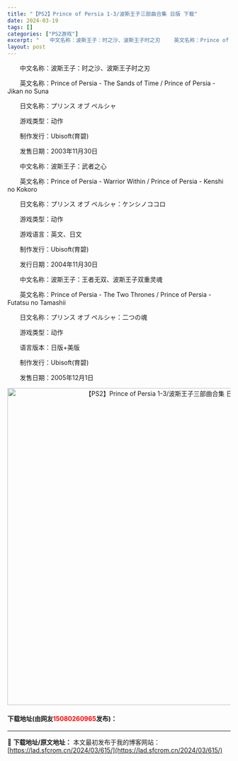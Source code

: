 ```yaml
---
title: "【PS2】Prince of Persia 1-3/波斯王子三部曲合集 日版 下载"
date: 2024-03-19
tags: []
categories: ["PS2游戏"]
excerpt: "　　中文名称：波斯王子：时之沙、波斯王子时之刃 　　英文名称：Prince of Persia - The Sands of Time / Prince of Persia - Jikan no Suna 　　日文名称：プリンス オブ ペルシャ 　　游戏类型：动作 　　制作发行：Ubisoft(育碧&hellip;"
layout: post
---
```


 <p>　　中文名称：波斯王子：时之沙、波斯王子时之刃</p> <p>　　英文名称：Prince of Persia - The Sands of Time / Prince of Persia - Jikan no Suna</p> <p>　　日文名称：プリンス オブ ペルシャ</p> <p>　　游戏类型：动作</p> <p>　　制作发行：Ubisoft(育碧)</p> <p>　　发售日期：2003年11月30日</p> <p>　　中文名称：波斯王子：武者之心</p> <p>　　英文名称：Prince of Persia - Warrior Within / Prince of Persia - Kenshi no Kokoro</p> <p>　　日文名称：プリンス オブ ペルシャ：ケンシノココロ</p> <p>　　游戏类型：动作</p> <p>　　游戏语言：英文、日文</p> <p>　　制作发行：Ubisoft(育碧)</p> <p>　　发行日期：2004年11月30日</p> <p>　　中文名称：波斯王子：王者无双、波斯王子双重灵魂</p> <p>　　英文名称：Prince of Persia - The Two Thrones / Prince of Persia - Futatsu no Tamashii</p> <p>　　日文名称：プリンス オブ ペルシャ：二つの魂</p> <p>　　游戏类型：动作</p> <p>　　语言版本：日版+美版</p> <p>　　制作发行：Ubisoft(育碧)</p> <p>　　发售日期：2005年12月1日</p> <p align="center"><img align="" border="0" src="https://lad.sfcrom.cn/wp-content/uploads/2024/03/20240319_65f999378f725.jpg" width="714" alt="【PS2】Prince of Persia 1-3/波斯王子三部曲合集 日版 下载" /></p> <p><h4>下载地址(由网友<font color="red">15080260965</font>发布)：</h4></p> 

---
📖 **下载地址/原文地址：** 本文最初发布于我的博客网站：[https://lad.sfcrom.cn/2024/03/615/](https://lad.sfcrom.cn/2024/03/615/)
